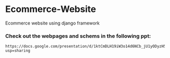 # Ecommerce-Website
Ecommerce website using django framework
### Check out the webpages and schems in the following ppt:
    https://docs.google.com/presentation/d/1ktCmDLH19iW3o14d6NCb_jU1yODyzH51ignWB40Q974/edit?usp=sharing
